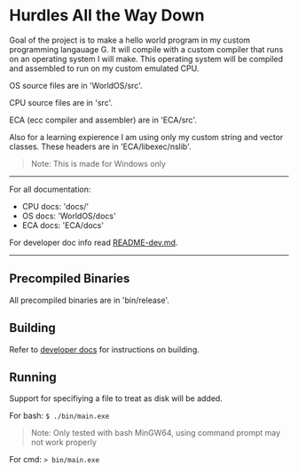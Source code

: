 # Hurdles All the Way Down

Goal of the project is to make a hello world program in my custom programming langauage G. It will compile with a custom compiler that runs on an operating system I will make. This operating system will be compiled and assembled to run on my custom emulated CPU.

OS source files are in 'WorldOS/src'.

CPU source files are in 'src'.

ECA (ecc compiler and assembler) are in 'ECA/src'.

Also for a learning expierence I am using only my custom string and vector classes. These headers are in 'ECA/libexec/nslib'.

> Note: This is made for Windows only

___

For all documentation:

- CPU docs: 'docs/'
- OS docs: 'WorldOS/docs'
- ECA docs: 'ECA/docs'

For developer doc info read [README-dev.md](README-dev.md).

___

## Precompiled Binaries

All precompiled binaries are in 'bin/release'.

## Building

Refer to [developer docs](README-dev.md) for instructions on building.

## Running

Support for specifiying a file to treat as disk will be added.

For bash: `$ ./bin/main.exe`

> Note: Only tested with bash MinGW64, using command prompt may not work properly

For cmd: `> bin/main.exe`
